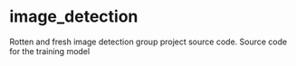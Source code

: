 # image_detection
Rotten and fresh image detection group project source code.
Source code for the training model
